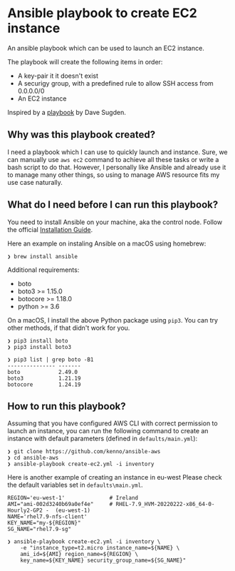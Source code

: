 
# Ansible playbook to create EC2 instance

An ansible playbook which can be used to launch an EC2 instance.

The playbook will create the following items in order:

* A key-pair it it doesn't exist
* A securigy group, with a predefined rule to allow SSH access from 0.0.0.0/0
* An EC2 instance

Inspired by a [playbook](https://github.com/davelms/medium-articles/tree/master/ansible-aws) by Dave Sugden.

## Why was this playbook created?

I need a playbook which I can use to quickly launch and instance. Sure, we can manually use `aws ec2` command to achieve all these tasks or write a bash script to do that. However, I personally like Ansible and already use it to manage many other things, so using to manage AWS resource fits my use case naturally.

## What do I need before I can run this playbook?

You need to install Ansible on your machine, aka the control node. Follow the official [Installation Guide](https://docs.ansible.com/ansible/latest/installation_guide/intro_installation.html#installing-ansible-on-specific-operating-systems).

Here an example on instaling Ansible on a macOS using homebrew:

```
❯ brew install ansible
```

Additional requirements:

* boto
* boto3 >= 1.15.0
* botocore >= 1.18.0
* python >= 3.6

On a macOS, I install the above Python package using `pip3`. You can try other methods, if that didn't work for you.

```
❯ pip3 install boto
❯ pip3 install boto3

❯ pip3 list | grep boto -B1
--------------- -------
boto            2.49.0
boto3           1.21.19
botocore        1.24.19
```

## How to run this playbook?

Assuming that you have configured AWS CLI with correct permission to launch an instance, you can run the following command to create an instance with default parameters (defined in `defaults/main.yml`):


```
❯ git clone https://github.com/kenno/ansible-aws
❯ cd ansible-aws
❯ ansible-playbook create-ec2.yml -i inventory
```

Here is another example of creating an instance in eu-west
Please check the default variables set in `defaults\main.yml`.

```
REGION='eu-west-1'              # Ireland
AMI="ami-002d3240b69a0ef4e"     # RHEL-7.9_HVM-20220222-x86_64-0-Hourly2-GP2 -  (eu-west-1)
NAME='rhel7.9-nfs-client'
KEY_NAME="my-${REGION}"
SG_NAME="rhel7.9-sg"

❯ ansible-playbook create-ec2.yml -i inventory \
    -e "instance_type=t2.micro instance_name=${NAME} \
    ami_id=${AMI} region_name=${REGION} \
    key_name=${KEY_NAME} security_group_name=${SG_NAME}"
```
